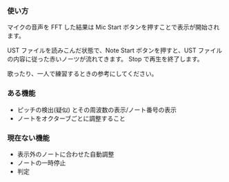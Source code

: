 ### 使い方

マイクの音声を FFT した結果は Mic Start ボタンを押すことで表示が開始されます。

UST ファイルを読みこんだ状態で、Note Start ボタンを押すと、UST ファイルの内容に従った赤いノーツが流れてきます。
Stop で再生を終了します。

歌ったり、一人で練習するときの参考にしてください。

### ある機能

- ピッチの検出(疑似) とその周波数の表示/ノート番号の表示
- ノートをオクターブごとに調整すること

### 現在ない機能

- 表示外のノートに合わせた自動調整
- ノートの一時停止
- 判定
